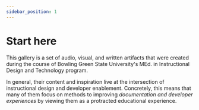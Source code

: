 ```yaml
---
sidebar_position: 1
---
```


# Start here

This gallery is a set of audio, visual, and written artifacts that were created during the course of
Bowling Green State University's MEd. in Instructional Design and Technology program.

In general, their content and inspiration live at the intersection of instructional design and developer enablement.
Concretely, this means that many of them focus on methods to improving  _documentation and developer experiences_ by
viewing them as a protracted educational experience.
